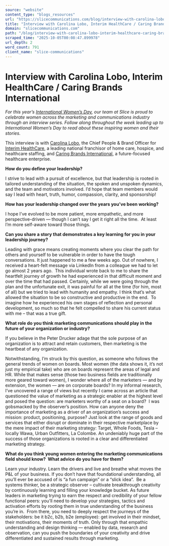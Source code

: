 ```yaml
---
source: "website"
content_type: "blogs_resources"
url: "https://slicecommunications.com/blog/interview-with-carolina-lobo-interim-healthcare-caring-brands-international"
title: "Interview with Carolina Lobo, Interim HealthCare / Caring Brands International"
domain: "slicecommunications.com"
path: "/blog/interview-with-carolina-lobo-interim-healthcare-caring-brands-international"
scraped_time: "2025-10-05T00:08:47.899978"
url_depth: 2
word_count: 791
client_name: "slice-communications"
---
```


# Interview with Carolina Lobo, Interim HealthCare / Caring Brands International

_For this year’s [International Women’s Day](https://www.internationalwomensday.com), our team at Slice is proud to celebrate women across the marketing and communications industry through an interview series. Follow along throughout the week leading up to International Women’s Day to read about these inspiring women and their stories._

This interview is with [Carolina Lobo](https://www.linkedin.com/in/carolinalobo/), the Chief People & Brand Officer for [Interim HealthCare](https://www.interimhealthcare.com), a leading national franchisor of home care, hospice, and healthcare staffing, and [Caring Brands International](http://www.caringbrandsintl.com), a future-focused healthcare enterprise.

**How do you define your leadership?**

I strive to lead with a pursuit of excellence, but that leadership is rooted in tailored understanding of the situation, the spoken and unspoken dynamics, and the team and motivators involved. I’d hope that team members would say I lead with heart, truth, humor, compassion, clarity, and sponsorship!

**How has your leadership changed over the years you’ve been working?**

I hope I’ve evolved to be more patient, more empathetic, and more perspective-driven — though I can’t say I get it right all the time.  At least I’m more self-aware toward those things.

**Can you share a story that demonstrates a key learning for you in your leadership journey?**

Leading with grace means creating moments where you clear the path for others and yourself to be vulnerable in order to have the tough conversations. It just happened to me a few weeks ago. Out of nowhere, I received a heart-felt message via LinkedIn from a colleague we had to let go almost 2 years ago.  This individual wrote back to me to share the heartfelt journey of growth he had experienced in that difficult moment and over the time that had passed. Certainly, while we were going through the plan and the unfortunate exit, it was painful for all at the time (for him, most of all) but we tried to lead with humanity and empathy. I think that’s what allowed the situation to be so constructive and productive in the end.  To imagine how he experienced his own stages of reflection and personal development, so much so that he felt compelled to share his current status with me – that was a true gift.   

**What role do you think marketing communications should play in the future of your organization or industry?**

If you believe in the Peter Drucker adage that the sole purpose of an organization is to attract and retain customers, then marketing is the heartbeat of any organization.

Notwithstanding, I’m struck by this question, as someone who follows the general trends of women on boards. Most women (the data shows it, it’s not just my empirical take) who are on boards represent the areas of legal and HR. While that makes sense (those two business fields are traditionally more geared toward women), I wonder where all of the marketers — and by extension, the women — are on corporate boards? In my informal research, I’ve uncovered a range of views but recently I came across an article that questioned the value of marketing as a strategic enabler at the highest level and posed the question: are marketers worthy of a seat on a board?  I was gobsmacked by the observer’s position. How can anyone deny the importance of marketing as a driver of an organization’s success and mission: product, positioning, purpose? Just look at the range of goods and services that either disrupt or dominate in their respective marketplace by the mere impact of their marketing strategy: Target, Whole Foods, Tesla – locally Wawa, Urban Outfitters, La Colombe. An undeniably huge part of the success of those organizations is rooted in a clear and differentiated marketing strategy.

**What do you think young women entering the marketing communications field should know?  What advice do you have for them?**

Learn your industry. Learn the drivers and live and breathe what moves the P&L of your business. If you don’t have that foundational understanding, all you’ll ever be accused of is “a fun campaign” or a “slick idea”.  Be a systems thinker, be a strategic observer – cultivate breakthrough creativity by continuously learning and filling your knowledge bucket. As future leaders in marketing trying to earn the respect and credibility of your fellow functional peers: you’ll need to develop your strategies, tactics and activation efforts by rooting them in true understanding of the business you’re in.  From there, you need to deeply respect the journeys of the stakeholders: be it b2c, b2b, b2e (employee): get involved in their mindset, their motivations, their moments of truth. Only through that empathic understanding and design thinking — enabled by data, research and observation, can you push the boundaries of your creativity and drive differentiated and sustained results through marketing.